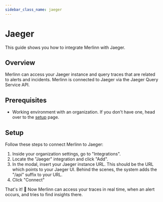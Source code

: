```yaml
---
sidebar_class_name: jaeger
---
```


# Jaeger

This guide shows you how to integrate Merlinn with Jaeger.

## Overview

Merlinn can access your Jaeger instance and query traces that are related to alerts and incidents. Merlinn is connected to Jaeger via the Jaeger Query Service API.

## Prerequisites

- Working environment with an organization. If you don't have one, head over to the [setup](../02-Getting%20started/01-Setup%20Merlinn.md) page.

## Setup

Follow these steps to connect Merlinn to Jaeger:

1. Inside your organization settings, go to "Integrations".
2. Locate the "Jaeger" integration and click "Add".
3. In the modal, insert your Jaeger instance URL. This should be the URL which points to your Jaeger UI. Behind the scenes, the system adds the "/api" suffix to your URL.
4. Click "Connect"

That's it! 🤖 Now Merlinn can access your traces in real time, when an alert occurs, and tries to find insights there.
